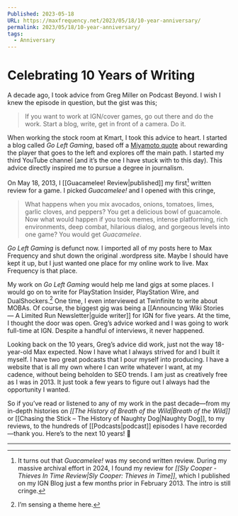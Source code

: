 ```yaml
---
Published: 2023-05-18
URL: https://maxfrequency.net/2023/05/18/10-year-anniversary/
permalink: 2023/05/18/10-year-anniversary/
tags:
  - Anniversary
---
```

# Celebrating 10 Years of Writing

A decade ago, I took advice from Greg Miller on Podcast Beyond. I wish I knew the episode in question, but the gist was this;

> If you want to work at IGN/cover games, go out there and do the work. Start a blog, write, get in front of a camera. Do it.

When working the stock room at Kmart, I took this advice to heart. I started a blog called *Go Left Gaming*, based off a [Miyamoto quote](https://www.ign.com/articles/2013/04/02/toad-is-zelda-the-untold-story-of-luigis-mansion-2) about rewarding the player that goes to the left and explores off the main path. I started my third YouTube channel (and it’s the one I have stuck with to this day). This advice directly inspired me to pursue a degree in journalism.

On May 18, 2013, I [[Guacamelee! Review|published]] my first[^1] written review for a game. I picked *Guacamelee!* and I opened with this cringe,

> What happens when you mix avocados, onions, tomatoes, limes, garlic cloves, and peppers? You get a delicious bowl of guacamole. Now what would happen if you took memes, intense platforming, rich environments, deep combat, hilarious dialog, and gorgeous levels into one game? You would get *Guacamelee*.

*Go Left Gaming* is defunct now. I imported all of my posts here to Max Frequency and shut down the original .wordpress site. Maybe I should have kept it up, but I just wanted one place for my online work to live. Max Frequency is that place.

My work on *Go Left Gaming* would help me land gigs at some places. I would go on to write for PlayStation Insider, PlayStation Wire, and DualShockers.[^2] One time, I even interviewed at Twinfinite to write about MOBAs. Of course, the biggest gig was being a [[Announcing Wiki Stories — A Limited Run Newsletter|guide writer]] for IGN for five years. At the time, I thought the door was open. Greg’s advice worked and I was going to work full-time at IGN. Despite a handful of interviews, it never happened.

Looking back on the 10 years, Greg’s advice did work, just not the way 18-year-old Max expected. Now I have what I always strived for and I built it myself. I have two great podcasts that I pour myself into producing. I have a website that is all my own where I can write whatever I want, at my cadence, without being beholden to SEO trends. I am just as creatively free as I was in 2013. It just took a few years to figure out I always had the opportunity I wanted.

So if you’ve read or listened to any of my work in the past decade—from my in-depth histories on *[[The History of Breath of the Wild|Breath of the Wild]]* or [[Chasing the Stick – The History of Naughty Dog|Naughty Dog]], to my reviews, to the hundreds of [[Podcasts|podcast]] episodes I have recorded—thank you. Here’s to the next 10 years! 🥂

---
[^1]: It turns out that *Guacamelee!* was my second written review. During my massive archival effort in 2024, I found my review for *[[Sly Cooper - Thieves In Time Review|Sly Cooper: Thieves in Time]]*, which I published on my IGN Blog just a few months prior in February 2013. The intro is still cringe.
[^2]: I’m sensing a theme here.
